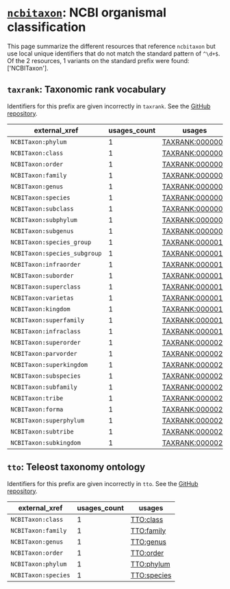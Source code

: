 # [`ncbitaxon`](https://bioregistry.io/ncbitaxon): NCBI organismal classification

This page summarize the different resources that reference `ncbitaxon`
but use local unique identifiers that do not match the standard pattern of
`^\d+$`. Of the 2 resources,
1 variants on the standard prefix were found: ['NCBITaxon'].

## `taxrank`: Taxonomic rank vocabulary

Identifiers for this prefix are given incorrectly in `taxrank`. See the [GitHub repository](https://github.com/phenoscape/taxrank).

| external_xref                |   usages_count | usages                                                            |
|------------------------------|----------------|-------------------------------------------------------------------|
| `NCBITaxon:phylum`           |              1 | [TAXRANK:0000001](http://purl.obolibrary.org/obo/TAXRANK_0000001) |
| `NCBITaxon:class`            |              1 | [TAXRANK:0000002](http://purl.obolibrary.org/obo/TAXRANK_0000002) |
| `NCBITaxon:order`            |              1 | [TAXRANK:0000003](http://purl.obolibrary.org/obo/TAXRANK_0000003) |
| `NCBITaxon:family`           |              1 | [TAXRANK:0000004](http://purl.obolibrary.org/obo/TAXRANK_0000004) |
| `NCBITaxon:genus`            |              1 | [TAXRANK:0000005](http://purl.obolibrary.org/obo/TAXRANK_0000005) |
| `NCBITaxon:species`          |              1 | [TAXRANK:0000006](http://purl.obolibrary.org/obo/TAXRANK_0000006) |
| `NCBITaxon:subclass`         |              1 | [TAXRANK:0000007](http://purl.obolibrary.org/obo/TAXRANK_0000007) |
| `NCBITaxon:subphylum`        |              1 | [TAXRANK:0000008](http://purl.obolibrary.org/obo/TAXRANK_0000008) |
| `NCBITaxon:subgenus`         |              1 | [TAXRANK:0000009](http://purl.obolibrary.org/obo/TAXRANK_0000009) |
| `NCBITaxon:species_group`    |              1 | [TAXRANK:0000010](http://purl.obolibrary.org/obo/TAXRANK_0000010) |
| `NCBITaxon:species_subgroup` |              1 | [TAXRANK:0000011](http://purl.obolibrary.org/obo/TAXRANK_0000011) |
| `NCBITaxon:infraorder`       |              1 | [TAXRANK:0000013](http://purl.obolibrary.org/obo/TAXRANK_0000013) |
| `NCBITaxon:suborder`         |              1 | [TAXRANK:0000014](http://purl.obolibrary.org/obo/TAXRANK_0000014) |
| `NCBITaxon:superclass`       |              1 | [TAXRANK:0000015](http://purl.obolibrary.org/obo/TAXRANK_0000015) |
| `NCBITaxon:varietas`         |              1 | [TAXRANK:0000016](http://purl.obolibrary.org/obo/TAXRANK_0000016) |
| `NCBITaxon:kingdom`          |              1 | [TAXRANK:0000017](http://purl.obolibrary.org/obo/TAXRANK_0000017) |
| `NCBITaxon:superfamily`      |              1 | [TAXRANK:0000018](http://purl.obolibrary.org/obo/TAXRANK_0000018) |
| `NCBITaxon:infraclass`       |              1 | [TAXRANK:0000019](http://purl.obolibrary.org/obo/TAXRANK_0000019) |
| `NCBITaxon:superorder`       |              1 | [TAXRANK:0000020](http://purl.obolibrary.org/obo/TAXRANK_0000020) |
| `NCBITaxon:parvorder`        |              1 | [TAXRANK:0000021](http://purl.obolibrary.org/obo/TAXRANK_0000021) |
| `NCBITaxon:superkingdom`     |              1 | [TAXRANK:0000022](http://purl.obolibrary.org/obo/TAXRANK_0000022) |
| `NCBITaxon:subspecies`       |              1 | [TAXRANK:0000023](http://purl.obolibrary.org/obo/TAXRANK_0000023) |
| `NCBITaxon:subfamily`        |              1 | [TAXRANK:0000024](http://purl.obolibrary.org/obo/TAXRANK_0000024) |
| `NCBITaxon:tribe`            |              1 | [TAXRANK:0000025](http://purl.obolibrary.org/obo/TAXRANK_0000025) |
| `NCBITaxon:forma`            |              1 | [TAXRANK:0000026](http://purl.obolibrary.org/obo/TAXRANK_0000026) |
| `NCBITaxon:superphylum`      |              1 | [TAXRANK:0000027](http://purl.obolibrary.org/obo/TAXRANK_0000027) |
| `NCBITaxon:subtribe`         |              1 | [TAXRANK:0000028](http://purl.obolibrary.org/obo/TAXRANK_0000028) |
| `NCBITaxon:subkingdom`       |              1 | [TAXRANK:0000029](http://purl.obolibrary.org/obo/TAXRANK_0000029) |

## `tto`: Teleost taxonomy ontology

Identifiers for this prefix are given incorrectly in `tto`. See the [GitHub repository](https://github.com/phenoscape/teleost-taxonomy-ontology).

| external_xref       |   usages_count | usages                                                    |
|---------------------|----------------|-----------------------------------------------------------|
| `NCBITaxon:class`   |              1 | [TTO:class](http://purl.obolibrary.org/obo/TTO_class)     |
| `NCBITaxon:family`  |              1 | [TTO:family](http://purl.obolibrary.org/obo/TTO_family)   |
| `NCBITaxon:genus`   |              1 | [TTO:genus](http://purl.obolibrary.org/obo/TTO_genus)     |
| `NCBITaxon:order`   |              1 | [TTO:order](http://purl.obolibrary.org/obo/TTO_order)     |
| `NCBITaxon:phylum`  |              1 | [TTO:phylum](http://purl.obolibrary.org/obo/TTO_phylum)   |
| `NCBITaxon:species` |              1 | [TTO:species](http://purl.obolibrary.org/obo/TTO_species) |

